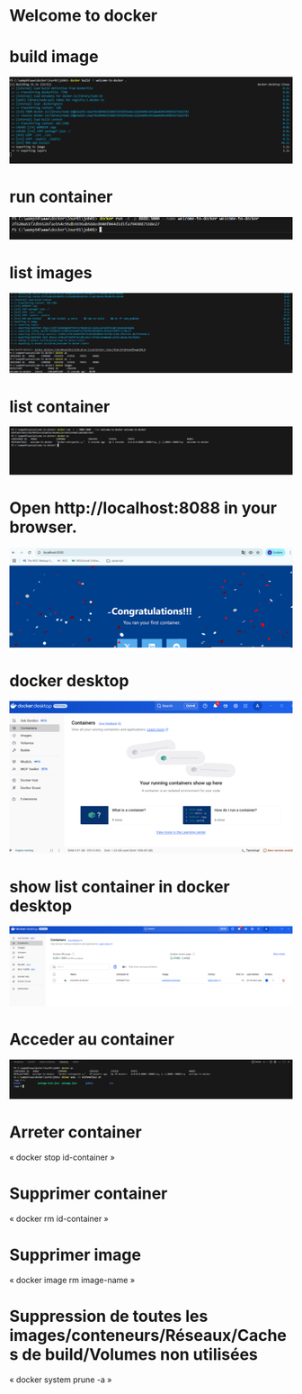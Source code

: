 # Welcome to docker

# build image

![alt text](https://github.com/adnenlaplateforme/docker/blob/main/Jour01/job01/images/build-image.png)

# run container

![alt text](https://github.com/adnenlaplateforme/docker/blob/main/Jour01/job01/images/run-container.png)

# list images

![alt text](https://github.com/adnenlaplateforme/docker/blob/main/Jour01/job01/images/list-images.png)

# list container

![alt text](https://github.com/adnenlaplateforme/docker/blob/main/Jour01/job01/images/list-container.png)

# Open http://localhost:8088 in your browser.

![alt text](https://github.com/adnenlaplateforme/docker/blob/main/Jour01/job01/images/browser.png)

# docker desktop

![alt text](https://github.com/adnenlaplateforme/docker/blob/main/Jour01/job01/images/docker-01.png)

# show list container in docker desktop

![alt text](https://github.com/adnenlaplateforme/docker/blob/main/Jour01/job01/images/docker-desktop.png)

# Acceder au container

![alt text](https://github.com/adnenlaplateforme/docker/blob/main/Jour01/job01/images/docker-exec.png)

# Arreter container

« docker stop id-container »

# Supprimer container

« docker rm id-container »

# Supprimer image

« docker image rm image-name »

# Suppression de toutes les images/conteneurs/Réseaux/Caches de build/Volumes non utilisées

« docker system prune -a »

